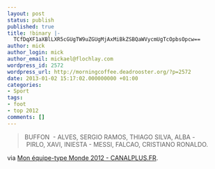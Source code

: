 ```yaml
---
layout: post
status: publish
published: true
title: !binary |-
  TCfDqXF1aXBlLXR5cGUgTW9uZGUgMjAxMiBkZSBQaWVycmUgTcOpbsOpcw==
author: mick
author_login: mick
author_email: mickael@flochlay.com
wordpress_id: 2572
wordpress_url: http://morningcoffee.deadrooster.org/?p=2572
date: 2013-01-02 15:17:02.000000000 +01:00
categories:
- Sport
tags:
- foot
- top 2012
comments: []
---
```

<blockquote>BUFFON  - ALVES, SERGIO RAMOS, THIAGO SILVA, ALBA - PIRLO, XAVI, INIESTA - MESSI, FALCAO, CRISTIANO RONALDO.</blockquote>
via <a href="http://www.canalplus.fr/c-sport/c-football/c-blog-pierre-menes/pid4603-cid784619-mon-equipe-type-monde-2012.html">Mon équipe-type Monde 2012 - CANALPLUS.FR</a>.
